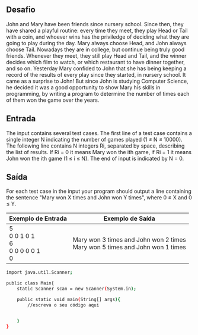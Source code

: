 ## Desafio

John and Mary have been friends since nursery school. Since then, they have shared a playful routine: every time they meet, they play Head or Tail with a coin, and whoever wins has the priviledge of deciding what they are going to play during the day. Mary always choose Head, and John always choose Tail.
Nowadays they are in college, but continue being truly good friends. Whenever they meet, they still play Head and Tail, and the winner decides which film to watch, or which restaurant to have dinner together, and so on.
Yesterday Mary confided to John that she has being keeping a record of the results of every play since they started, in nursery school. It came as a surprise to John! But since John is studying Computer Science, he decided it was a good opportunity to show Mary his skills in programming, by writing a program to determine the number of times each of them won the game over the years.

## Entrada

The input contains several test cases. The first line of a test case contains a single integer N indicating the number of games played (1 ≤ N ≤ 10000). The following line contains N integers Ri, separated by space, describing the list of results. If Ri = 0 it means Mary won the ith game, if Ri = 1 it means John won the ith game (1 ≤ i ≤ N). The end of input is indicated by N = 0.

## Saída

For each test case in the input your program should output a line containing the sentence "Mary won X times and John won Y times", where 0 ≤ X and 0 ≤ Y.

| Exemplo de Entrada | Exemplo de Saída|
| ---|--- |
| 5<br />0 0 1 0 1<br />6<br />0 0 0 0 0 1<br />0 | Mary won 3 times and John won 2 times<br />Mary won 5 times and John won 1 times |

```bash
import java.util.Scanner;

public class Main{
	static Scanner scan = new Scanner(System.in);

	public static void main(String[] args){
		//escreva o seu código aqui


	}
}

```
